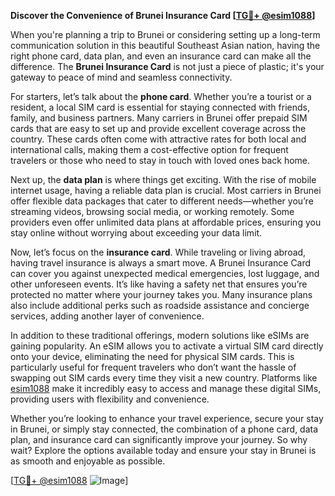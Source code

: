 **Discover the Convenience of Brunei Insurance Card [[TG💪+ @esim1088](https://t.me/s/esim1088)]**

When you're planning a trip to Brunei or considering setting up a long-term communication solution in this beautiful Southeast Asian nation, having the right phone card, data plan, and even an insurance card can make all the difference. The **Brunei Insurance Card** is not just a piece of plastic; it's your gateway to peace of mind and seamless connectivity.

For starters, let’s talk about the **phone card**. Whether you’re a tourist or a resident, a local SIM card is essential for staying connected with friends, family, and business partners. Many carriers in Brunei offer prepaid SIM cards that are easy to set up and provide excellent coverage across the country. These cards often come with attractive rates for both local and international calls, making them a cost-effective option for frequent travelers or those who need to stay in touch with loved ones back home.

Next up, the **data plan** is where things get exciting. With the rise of mobile internet usage, having a reliable data plan is crucial. Most carriers in Brunei offer flexible data packages that cater to different needs—whether you’re streaming videos, browsing social media, or working remotely. Some providers even offer unlimited data plans at affordable prices, ensuring you stay online without worrying about exceeding your data limit.

Now, let’s focus on the **insurance card**. While traveling or living abroad, having travel insurance is always a smart move. A Brunei Insurance Card can cover you against unexpected medical emergencies, lost luggage, and other unforeseen events. It’s like having a safety net that ensures you’re protected no matter where your journey takes you. Many insurance plans also include additional perks such as roadside assistance and concierge services, adding another layer of convenience.

In addition to these traditional offerings, modern solutions like eSIMs are gaining popularity. An eSIM allows you to activate a virtual SIM card directly onto your device, eliminating the need for physical SIM cards. This is particularly useful for frequent travelers who don’t want the hassle of swapping out SIM cards every time they visit a new country. Platforms like [esim1088](https://t.me/s/esim1088) make it incredibly easy to access and manage these digital SIMs, providing users with flexibility and convenience.

Whether you’re looking to enhance your travel experience, secure your stay in Brunei, or simply stay connected, the combination of a phone card, data plan, and insurance card can significantly improve your journey. So why wait? Explore the options available today and ensure your stay in Brunei is as smooth and enjoyable as possible.

[[TG💪+ @esim1088](https://t.me/s/esim1088) ![Image](https://i.postimg.cc/Y0z9fWf4/image.png)]